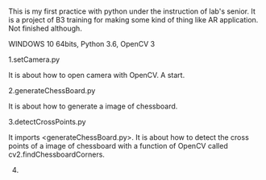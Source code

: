 #
# 

This is my first practice with python under the instruction of lab's senior.
It is a project of B3 training for making some kind of thing like AR application.
Not finished although.

<CIRCUMSTANCE>
  WINDOWS 10 64bits, Python 3.6, OpenCV 3

<CONTENTS>

1.setCamera.py
  
  It is about how to open camera with OpenCV. A start.

2.generateChessBoard.py

  It is about how to generate a image of chessboard.
  
3.detectCrossPoints.py

  It imports <generateChessBoard.py>.
  It is about how to detect the cross points of a image of chessboard with a function of
  OpenCV called cv2.findChessboardCorners.
  
4.
